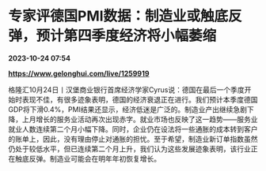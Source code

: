 # 专家评德国PMI数据：制造业或触底反弹，预计第四季度经济将小幅萎缩

**2023-10-24 07:54**

**https://www.gelonghui.com/live/1259919**

格隆汇10月24日丨汉堡商业银行首席经济学家Cyrus说：德国在最后一个季度开始时表现不佳，有很多迹象表明，德国的经济衰退正在进行。我们预计本季度德国GDP将下滑0.4%，PMI结果还显示，经济低迷是广泛的。制造业产出继续急剧下降，上月增长的服务业活动再次出现赤字。就业市场也反映了这一趋势——服务业就业人数连续第二个月小幅下降。同时，企业仍在设法将一些通胀的成本转到客户的账单上，因此，没有理由停止对通胀的担忧。至于希望，制造业新订单指数虽然仍处于较低水平，但已连续第二个月上升，我们认为这些发展迹象表明，该行业正在触底反弹。制造业可能会在明年年初恢复增长。
